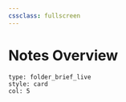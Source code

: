 ```yaml
---
cssclass: fullscreen
---
```

# Notes Overview
 
```ccard
type: folder_brief_live
style: card
col: 5
```
 
